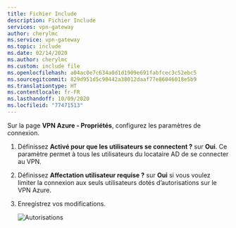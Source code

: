 ```yaml
---
title: Fichier Include
description: Fichier Include
services: vpn-gateway
author: cherylmc
ms.service: vpn-gateway
ms.topic: include
ms.date: 02/14/2020
ms.author: cherylmc
ms.custom: include file
ms.openlocfilehash: a04ac0e7c634a0d1d1909e691fabfcec3c52ebc5
ms.sourcegitcommit: 829d951d5c90442a38012daaf77e86046018e5b9
ms.translationtype: HT
ms.contentlocale: fr-FR
ms.lasthandoff: 10/09/2020
ms.locfileid: "77471513"
---
```

Sur la page **VPN Azure - Propriétés**, configurez les paramètres de connexion.

1. Définissez **Activé pour que les utilisateurs se connectent ?** sur **Oui**. Ce paramètre permet à tous les utilisateurs du locataire AD de se connecter au VPN.
2. Définissez **Affectation utilisateur requise ?** sur **Oui** si vous voulez limiter la connexion aux seuls utilisateurs dotés d’autorisations sur le VPN Azure.
3. Enregistrez vos modifications.

   ![Autorisations](./media/vpn-gateway-vwan-openvpn-sign-in/user2.jpg)